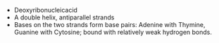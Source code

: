 - Deoxyribonucleicacid
- A double helix, antiparallel strands
- Bases on the two strands form base pairs: Adenine with Thymine, Guanine with Cytosine; bound with relatively weak hydrogen bonds.